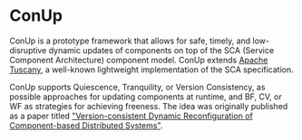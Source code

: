 # ConUp
ConUp is a prototype framework that allows for safe, timely, and low-disruptive dynamic updates of components on top of the SCA (Service Component Architecture) component model. ConUp extends [Apache Tuscany](http://tuscany.apache.org/), a well-known lightweight implementation of the SCA specification. 

ConUp supports Quiescence, Tranquility, or Version Consistency, as possible approaches for updating components at runtime, and BF, CV, or WF as strategies for achieving freeness. The idea was originally published as a paper titled ["Version-consistent Dynamic Reconfiguration of Component-based Distributed Systems"](docs/paper/ESEC-FSE11.pdf).
